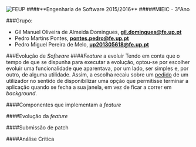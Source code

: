<img src="https://encrypted-tbn2.gstatic.com/images?q=tbn:ANd9GcQ5v37xur40kL994HczH-li9mzyHP47jhvORpy-vNoHzatPjm11gSvwLVU" alt="FEUP">
####**Engenharia de Software 2015/2016**
#####MIEIC - 3ºAno

###Grupo:
- Gil Manuel Oliveira de Almeida Domingues, **gil.domingues@fe.up.pt**
- Pedro Martins Pontes, **pontes.pedro@fe.up.pt**
- Pedro Miguel Pereira de Melo, **up201305618@fe.up.pt**

###Evolução de *Software*
####*Feature* a evoluir
Tendo em conta que o tempo de que se dispunha para executar a evolução, optou-se por escolher evoluir uma funcionalidade que aparentava, por um lado, ser simples e, por outro, de alguma utilidade. 
Assim, a escolha recaiu sobre um [pedido](https://tomahawk.uservoice.com/forums/224204-feature-requests/suggestions/9735033-shut-down-the-player-when-you-press-the-close-butt) de um utilizador no sentido de disponibilizar uma opção que permitisse terminar a aplicação quando se fecha a sua janela, em vez de ficar a correr em *background*.


####Componentes que implementam a *feature*

####Evolução da *feature*

####Submissão de patch

####Análise Crítica



